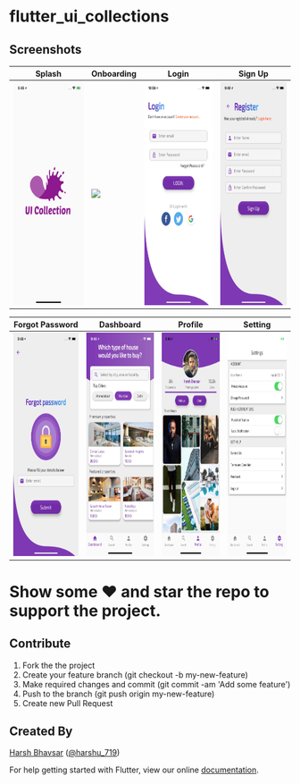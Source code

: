 # flutter_ui_collections


## Screenshots
| Splash | Onboarding | Login | Sign Up
|-----------------------------------------------------------------------------------------------------------------------------|-------------------------------------------------------------------------------------------------------------------------------|----------------------------------------------------------------------------------------------------------------------|--------------------------------------------------------------------------------------------------------------------------------
|<img src="screenshots/page_splash.jpg" height="400em" /> | <img src="screenshots/onboarding.gif" height="400em" /> | <img src="screenshots/page_login.jpg" height="400em" /> | <img src="screenshots/page_signup.jpg" height="400em"/>

| Forgot Password | Dashboard | Profile | Setting
|-----------------------------------------------------------------------------------------------------------------------------|-------------------------------------------------------------------------------------------------------------------------------|----------------------------------------------------------------------------------------------------------------------|--------------------------------------------------------------------------------------------------------------------------------
|<img src="screenshots/page_forgot_password.jpg" height="400em" /> |<img src="screenshots/page_dashboard.jpg" height="400em" /> | <img src="screenshots/page_profile.jpg" height="400em" />|<img src="screenshots/page_settings.jpg" height="400em" />



# Show some :heart: and star the repo to support the project.

## Contribute
1. Fork the the project
2. Create your feature branch (git checkout -b my-new-feature)
3. Make required changes and commit (git commit -am 'Add some feature')
4. Push to the branch (git push origin my-new-feature)
5. Create new Pull Request



## Created By

[Harsh Bhavsar](https://github.com/iharshb) ([@harshu_719](https://www.twitter.com/harshu_719)) 

For help getting started with Flutter, view our online
[documentation](https://flutter.io/).

